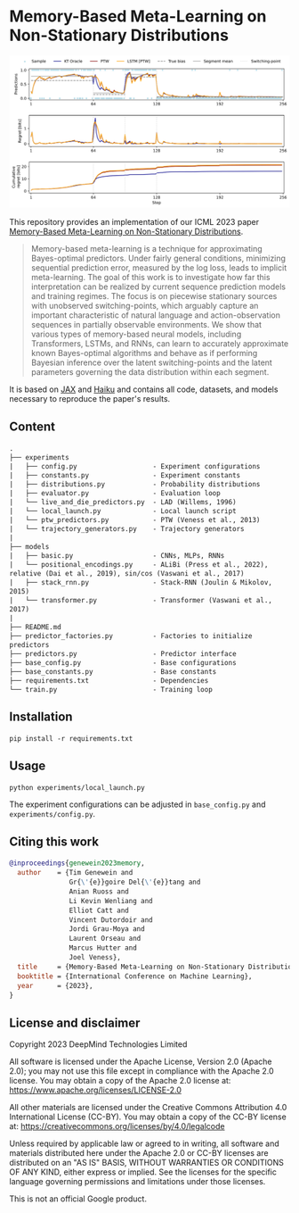 # Memory-Based Meta-Learning on Non-Stationary Distributions

<p align="center">
  <img src="https://raw.githubusercontent.com/deepmind/nonstationary_mbml/master/overview.svg" alt="Overview figure"/>
</p>

This repository provides an implementation of our ICML 2023 paper [Memory-Based Meta-Learning on Non-Stationary Distributions](https://arxiv.org/abs/2302.03067).

> Memory-based meta-learning is a technique for approximating Bayes-optimal predictors.
> Under fairly general conditions, minimizing sequential prediction error, measured by the log loss, leads to implicit meta-learning.
> The goal of this work is to investigate how far this interpretation can be realized by current sequence prediction models and training regimes.
> The focus is on piecewise stationary sources with unobserved switching-points, which arguably capture an important characteristic of natural language and action-observation sequences in partially observable environments.
> We show that various types of memory-based neural models, including Transformers, LSTMs, and RNNs, can learn to accurately approximate known Bayes-optimal algorithms and behave as if performing Bayesian inference over the latent switching-points and the latent parameters governing the data distribution within each segment.

It is based on [JAX](https://jax.readthedocs.io) and [Haiku](https://dm-haiku.readthedocs.io) and contains all code, datasets, and models necessary to reproduce the paper's results.


## Content

```
.
├── experiments
|   ├── config.py                   - Experiment configurations
|   ├── constants.py                - Experiment constants
|   ├── distributions.py            - Probability distributions
|   ├── evaluator.py                - Evaluation loop
|   └── live_and_die_predictors.py  - LAD (Willems, 1996)
|   └── local_launch.py             - Local launch script
|   └── ptw_predictors.py           - PTW (Veness et al., 2013)
|   └── trajectory_generators.py    - Trajectory generators
|
├── models
|   ├── basic.py                    - CNNs, MLPs, RNNs
|   └── positional_encodings.py     - ALiBi (Press et al., 2022), relative (Dai et al., 2019), sin/cos (Vaswani et al., 2017)
|   ├── stack_rnn.py                - Stack-RNN (Joulin & Mikolov, 2015)
|   └── transformer.py              - Transformer (Vaswani et al., 2017)
|
├── README.md
├── predictor_factories.py          - Factories to initialize predictors
├── predictors.py                   - Predictor interface
├── base_config.py                  - Base configurations
├── base_constants.py               - Base constants
├── requirements.txt                - Dependencies
└── train.py                        - Training loop
```


## Installation

```
pip install -r requirements.txt
```


## Usage

```
python experiments/local_launch.py
```

The experiment configurations can be adjusted in `base_config.py` and
`experiments/config.py`.


## Citing this work

```bibtex
@inproceedings{genewein2023memory,
  author    = {Tim Genewein and
               Gr{\'{e}}goire Del{\'{e}}tang and
               Anian Ruoss and
               Li Kevin Wenliang and
               Elliot Catt and
               Vincent Dutordoir and
               Jordi Grau-Moya and
               Laurent Orseau and
               Marcus Hutter and
               Joel Veness},
  title     = {Memory-Based Meta-Learning on Non-Stationary Distributions},
  booktitle = {International Conference on Machine Learning},
  year      = {2023},
}
```


## License and disclaimer

Copyright 2023 DeepMind Technologies Limited

All software is licensed under the Apache License, Version 2.0 (Apache 2.0);
you may not use this file except in compliance with the Apache 2.0 license.
You may obtain a copy of the Apache 2.0 license at:
https://www.apache.org/licenses/LICENSE-2.0

All other materials are licensed under the Creative Commons Attribution 4.0
International License (CC-BY). You may obtain a copy of the CC-BY license at:
https://creativecommons.org/licenses/by/4.0/legalcode

Unless required by applicable law or agreed to in writing, all software and
materials distributed here under the Apache 2.0 or CC-BY licenses are
distributed on an "AS IS" BASIS, WITHOUT WARRANTIES OR CONDITIONS OF ANY KIND,
either express or implied. See the licenses for the specific language governing
permissions and limitations under those licenses.

This is not an official Google product.
